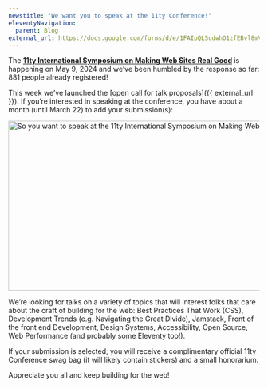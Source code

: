 ```yaml
---
newstitle: "We want you to speak at the 11ty Conference!"
eleventyNavigation:
  parent: Blog
external_url: https://docs.google.com/forms/d/e/1FAIpQLScdwhO1zfEBvl8mVAJQLWbK0EylD4yPCBpe3Lanz8SvFPI9Xg/viewform
---
```


The [**11ty International Symposium on Making Web Sites Real Good**](https://conf.11ty.dev/) is happening on May 9, 2024 and we’ve been humbled by the response so far: 881 people already registered!

This week we’ve launched the [open call for talk proposals]({{ external_url }}). If you’re interested in speaking at the conference, you have about a month (until March 22) to add your submission(s):

<a href="{{ external_url }}" class="elv-externalexempt opengraph-card">
  <img src="https://v1.screenshot.11ty.dev/{{ external_url | urlencode }}/opengraph/" alt="So you want to speak at the 11ty International Symposium on Making Web Sites Real Good" loading="lazy" decoding="async" width="650" height="341" eleventy:ignore>
</a>

We’re looking for talks on a variety of topics that will interest folks that care about the craft of building for the web: Best Practices That Work (CSS), Development Trends (e.g. Navigating the Great Divide), Jamstack, Front of the front end Development, Design Systems, Accessibility, Open Source, Web Performance (and probably some Eleventy too!).

If your submission is selected, you will receive a complimentary official 11ty Conference swag bag (it will likely contain stickers) and a small honorarium.

Appreciate you all and keep building for the web!
